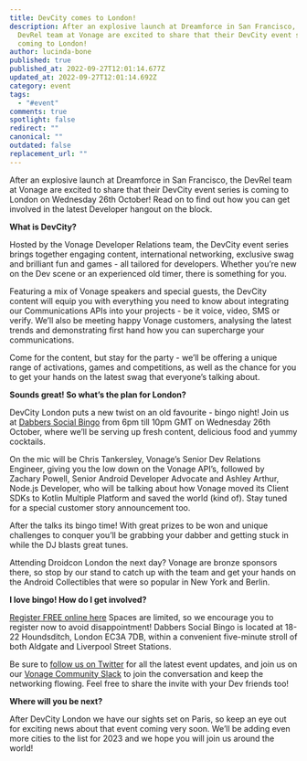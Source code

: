 ```yaml
---
title: DevCity comes to London!
description: After an explosive launch at Dreamforce in San Francisco, the
  DevRel team at Vonage are excited to share that their DevCity event series is
  coming to London!
author: lucinda-bone
published: true
published_at: 2022-09-27T12:01:14.677Z
updated_at: 2022-09-27T12:01:14.692Z
category: event
tags:
  - "#event"
comments: true
spotlight: false
redirect: ""
canonical: ""
outdated: false
replacement_url: ""
---
```

After an explosive launch at Dreamforce in San Francisco, the DevRel team at Vonage are excited to share that their DevCity event series is coming to London on Wednesday 26th October! Read on to find out how you can get involved in the latest Developer hangout on the block.

**What is DevCity?**

Hosted by the Vonage Developer Relations team, the DevCity event series brings together engaging content, international networking, exclusive swag and brilliant fun and games - all tailored for developers. Whether you’re new on the Dev scene or an experienced old timer, there is something for you. 

Featuring a mix of Vonage speakers and special guests, the DevCity content will equip you with everything you need to know about integrating our Communications APIs into your projects - be it voice, video, SMS or verify. We’ll also be meeting happy Vonage customers, analysing the latest trends and demonstrating first hand how you can supercharge your communications. 

Come for the content, but stay for the party - we’ll be offering a unique range of activations, games and competitions, as well as the chance for you to get your hands on the latest swag that everyone’s talking about. 

**Sounds great! So what’s the plan for London?**

DevCity London puts a new twist on an old favourite - bingo night! Join us at [Dabbers Social Bingo](<https://dabbers.bingo/>) from 6pm till 10pm GMT on Wednesday 26th October, where we’ll be serving up fresh content, delicious food and yummy cocktails. 

On the mic will be Chris Tankersley, Vonage’s Senior Dev Relations Engineer, giving you the low down on the Vonage API’s, followed by Zachary Powell, Senior Android Developer Advocate and Ashley Arthur, Node.js Developer, who will be talking about how Vonage moved its Client SDKs to Kotlin Multiple Platform and saved the world (kind of). Stay tuned for a special customer story announcement too. 

After the talks its bingo time! With great prizes to be won and unique challenges to conquer you’ll be grabbing your dabber and getting stuck in while the DJ blasts great tunes.

Attending Droidcon London the next day? Vonage are bronze sponsors there, so stop by our stand to catch up with the team and get your hands on the Android Collectibles that were so popular in New York and Berlin.

**I love bingo! How do I get involved?**

[Register FREE online here](https://events.vonage.com/event/192e9dfd-a405-4dbd-8ad9-6f96e0eda9b6/summary) Spaces are limited, so we encourage you to register now to avoid disappointment! Dabbers Social Bingo is located at 18-22 Houndsditch, London EC3A 7DB, within a convenient five-minute stroll of both Aldgate and Liverpool Street Stations.

Be sure to [follow us on Twitter](<https://twitter.com/VonageDev>) [](https://twitter.com/VonageDev)for all the latest event updates, and join us on our [Vonage Community Slack](https://developer.vonage.com/slack) to join the conversation and keep the networking flowing. Feel free to share the invite with your Dev friends too!

**Where will you be next?**

After DevCity London we have our sights set on Paris, so keep an eye out for exciting news about that event coming very soon. We’ll be adding even more cities to the list for 2023 and we hope you will join us around the world!